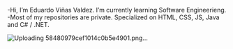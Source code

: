 -Hi, I’m Eduardo Viñas Valdez.
I’m currently learning Software Engineerieng.
-Most of my repositories are private.
Specialized on HTML, CSS, JS, Java and C# / .NET.

![Uploading 58480979cef1014c0b5e4901.png…]()

<!---
PLACEHOLDER
--->

